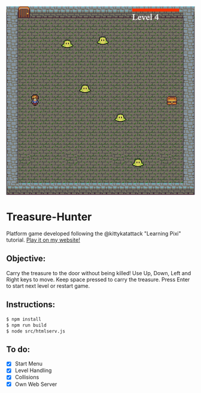 ![Treasure-Hunter image](https://github.com/Reynau/treasure-hunter/blob/master/treasure-hunter.png)
# Treasure-Hunter
Platform game developed following the @kittykatattack "Learning Pixi" tutorial. [Play it on my website!](http://lopezreynau.me/treasure-hunter/)

## Objective:
Carry the treasure to the door without being killed!
Use Up, Down, Left and Right keys to move. Keep space pressed to carry the treasure.
Press Enter to start next level or restart game.

## Instructions:
```
$ npm install
$ npm run build
$ node src/htmlserv.js
```

## To do:
- [x] Start Menu
- [x] Level Handling
- [x] Collisions
- [x] Own Web Server
